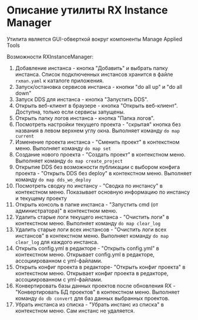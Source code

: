 # Описание утилиты RX Instance Manager
Утилита является GUI-обверткой вокруг компоненты Manage Applied Tools

Возможности RXInstanceManager:
 1. Добавление инстанса - кнопка "Добавить" и выбрать папку инстанса. Список подключенных инстансов хранится в файле `rxman.yaml` к каталоге приложения.
 2. Запуск/остановка сервисов инстанса - кнопки "do all up" и "do all down"
 3. Запуск DDS для инстанса - кнопка "Запустить DDS".
 4. Открыть веб-клиент в браузере - кнопка "Открыть веб-клиент". Доступна, только если сервисы запущены.
 5. Открыть папку логов инстанса - кнопка "Папка логов".
 6. Посмотреть настройки текущего проекта - "скрытая" кнопка без названия в левом верхнем углу окна. Выполняет команду `do map current`
 7. Изменение проекта инстанса - "Сменить проект" в контекстном меню. Выполняет команду `do map set`
 8. Создание нового проекта - "Создать проект" в контекстном меню. Выполняет команду `do map create_project`
 9. Открытие DDS без возможности публикации с выбором конфига проекта - "Открыть DDS без deploy" в контекстном меню. Выполняет команду `do map dds_wo_deploy`
10. Посмотреть сводку по инстансу - "Сводка по инстансу" в контекстном меню. Показывает основную информацию по инстансу и текущему проекту
11. Открыть консоль в папке инстанса - "Запустить cmd (от администратора)" в контекстном меню. 
12. Удалить старые логи текущего инстанса - "Очистить логи" в контекстном меню. Выполняет команду `do map clear_log`
13. Удалить старые логи всех инстансов - "Очистить логи всех инстансов" в контекстном меню. Выполняет команду `do map clear_log` для каждого инстанса.
14. Открыть config.yml в редакторе - "Открыть config.yml" в контекстном меню. Открывает config.yml в редакторе, ассоциированном с yml-файлами.
15. Открыть конфиг проекта в редакторе- "Открыть конфиг проекта" в контекстном меню. Открывает конфиг проекта в редакторе, ассоциированном с yml-файлами.
16. Конвертировать базы данных проектов после обновления RX - "Конвертировать БД проектов" в контекстном меню. Выполняет команду `do db convert` для баз данных выбранных проектов.
17. Убрать инстанса из списка - "Убрать инстанс из списка" в контекстном меню. Сам инстанс не удаляется.